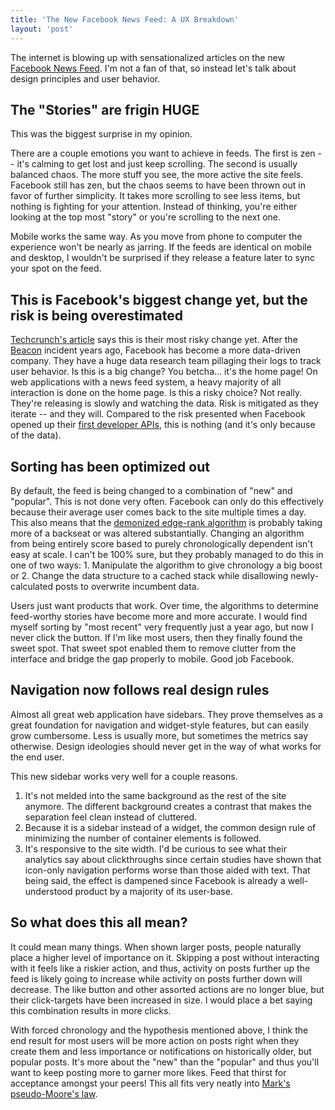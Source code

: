 ```yaml
---
title: 'The New Facebook News Feed: A UX Breakdown'
layout: 'post'
---
```


The internet is blowing up with sensationalized articles on the new [Facebook News Feed](https://www.facebook.com/about/newsfeed). I'm not a fan of that, so instead let's talk about design principles and user behavior.

The "Stories" are frigin HUGE
-----------------------------

This was the biggest surprise in my opinion. 

There are a couple emotions you want to achieve in feeds. The first is zen -- it's calming to get lost and just keep scrolling. The second is usually balanced chaos. The more stuff you see, the more active the site feels. Facebook still has zen, but the chaos seems to have been thrown out in favor of further simplicity. It takes more scrolling to see less items, but nothing is fighting for your attention. Instead of thinking, you're either looking at the top most "story" or you're scrolling to the next one.

Mobile works the same way. As you move from phone to computer the experience won't be nearly as jarring. If the feeds are identical on mobile and desktop, I wouldn't be surprised if they release a feature later to sync your spot on the feed.

This is Facebook's biggest change yet, but the risk is being overestimated
--------------------------------------------------------------------------

[Techcrunch's article](http://techcrunch.com/2013/03/07/facebook-risks-it-all/) says this is their most risky change yet. After the [Beacon](http://en.wikipedia.org/wiki/Facebook_Beacon) incident years ago, Facebook has become a more data-driven company. They have a huge data research team pillaging their logs to track user behavior. Is this is a big change? You betcha... it's the home page! On web applications with a news feed system, a heavy majority of all interaction is done on the home page. Is this a risky choice? Not really. They're releasing is slowly and watching the data. Risk is mitigated as they iterate -- and they will. Compared to the risk presented when Facebook opened up their [first developer APIs](http://money.cnn.com/2007/05/24/technology/facebook.fortune/), this is nothing (and it's only because of the data).

Sorting has been optimized out
------------------------------

By default, the feed is being changed to a combination of "new" and "popular". This is not done very often. Facebook can only do this effectively because their average user comes back to the site multiple times a day. This also means that the [demonized edge-rank algorithm](http://edgerank.net/) is probably taking more of a backseat or was altered substantially. Changing an algorithm from being entirely score based to purely chronologically dependent isn't easy at scale. I can't be 100% sure, but they probably managed to do this in one of two ways: 1. Manipulate the algorithm to give chronology a big boost or 2. Change the data structure to a cached stack while disallowing newly-calculated posts to overwrite incumbent data.

Users just want products that work. Over time, the algorithms to determine feed-worthy stories have become more and more accurate. I would find myself sorting by "most recent" very frequently just a year ago, but now I never click the button. If I'm like most users, then they finally found the sweet spot. That sweet spot enabled them to remove clutter from the interface and bridge the gap properly to mobile. Good job Facebook.

Navigation now follows real design rules
----------------------------------------

Almost all great web application have sidebars. They prove themselves as a great foundation for navigation and widget-style features, but can easily grow cumbersome. Less is usually more, but sometimes the metrics say otherwise. Design ideologies should never get in the way of what works for the end user.

This new sidebar works very well for a couple reasons. 

1. It's not melded into the same background as the rest of the site anymore. The different background creates a contrast that makes the separation feel clean instead of cluttered.
2. Because it is a sidebar instead of a widget, the common design rule of minimizing the number of container elements is followed.
3. It's responsive to the site width. I'd be curious to see what their analytics say about clickthroughs since certain studies have shown that icon-only navigation performs worse than those aided with text. That being said, the effect is dampened since Facebook is already a well-understood product by a majority of its user-base.

So what does this all mean?
---------------------------

It could mean many things. When shown larger posts, people naturally place a higher level of importance on it. Skipping a post without interacting with it feels like a riskier action, and thus, activity on posts further up the feed is likely going to increase while activity on posts further down will decrease. The like button and other assorted actions are no longer blue, but their click-targets have been increased in size. I would place a bet saying this combination results in more clicks.

With forced chronology and the hypothesis mentioned above, I think the end result for most users will be more action on posts right when they create them and less importance or notifications on historically older, but popular posts. It's more about the "new" than the "popular" and thus you'll want to keep posting more to garner more likes. Feed that thirst for acceptance amongst your peers! This all fits very neatly into [Mark's pseudo-Moore's law](http://news.cnet.com/8301-1023_3-57536659-93/zuckerberg-in-10-years-folks-will-share-1000-times-what-they-do-now/). 

